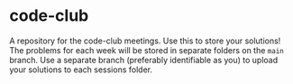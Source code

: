 # code-club
A repository for the code-club meetings. Use this to store your solutions!
The problems for each week will be stored in separate folders on the `main` branch. Use a separate branch (preferably identifiable as you) to upload your solutions to each sessions folder.
